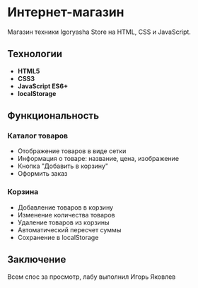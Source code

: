 # Интернет-магазин

Магазин техники Igoryasha Store на HTML, CSS и JavaScript.



## Технологии

- **HTML5**
- **CSS3**
- **JavaScript ES6+**
- **localStorage**




##  Функциональность
### Каталог товаров
- Отображение товаров в виде сетки
- Информация о товаре: название, цена, изображение
- Кнопка "Добавить в корзину"
- Оформить заказ

### Корзина
- Добавление товаров в корзину
- Изменение количества товаров
- Удаление товаров из корзины
- Автоматический пересчет суммы
- Сохранение в localStorage







## Заключение
 Всем спос за просмотр, лабу выполнил Игорь Яковлев


